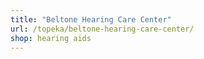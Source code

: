 ```yaml
---
title: "Beltone Hearing Care Center"
url: /topeka/beltone-hearing-care-center/
shop: hearing aids
---
```

